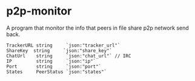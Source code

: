 # p2p-monitor

A program that monitor the info  that peers in file share p2p network send back.



	TrackerURL string     `json:"tracker_url"`
	ShareKey  string     `json:"share_key"`
	ChatUrl    string     `json:"chat_url"` // IRC
	IP         string     `json:"ip"`
	Port       string     `json:"port"`
	States     PeerStatus `json:"states"`
  
  
